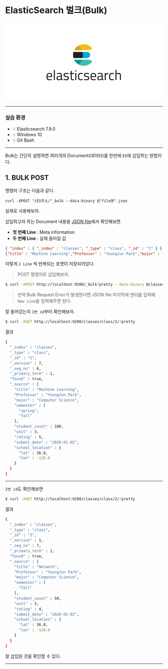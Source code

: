 # ElasticSearch 벌크(Bulk)

![img](../.vuepress/public/images/img-es/1.elasticsearchLogo.png)  

---

### 실습 환경

- 💡 Elasticsearch 7.9.0
- 💡 Windows 10
- 💡 Git Bash

---

Bulk는 간단히 설명하면 여러개의 Document(데이터)를 한번에 `ES`에 삽입하는 방법이다.

## 1. BULK POST

명령어 구조는 다음과 같다.

`curl -XPOST "/ES주소/"_bulk --data-binary @"file명".json`

실제로 사용해보자.

삽입하고자 하는 Document 내용을 [JSON file](https://github.com/jun108059/til/blob/master/practice/ElasticSearch/classes.json)에서 확인해보면

- **첫 번째 Line** : Meta information
- **두 번째 Line** : 실제 들어갈 값

```JSON
{ "index" : { "_index" : "classes", "_type" : "class", "_id" : "1" } }
{"title" : "Machine Learning","Professor" : "YoungJun Park","major" : "Computer Science","semester" : ["spring", "fall"],"student_count" : 100,"unit" : 3,"rating" : 5, "submit_date" : "2020-01-02", "school_location" : {"lat" : 36.00, "lon" : -120.00}}
```

이렇게 `2 Line` 씩 반복되는 포맷이 저장되어있다.

> POST 명령어로 삽입해보자.

```bash
$ curl -XPOST http://localhost:9200/_bulk?pretty --data-binary @classes.json -H 'Content-Type: application/json'
```

> 만약 Bulk Request Error가 발생한다면 JSON file 마지막에 엔터를 입력해 `New Line`을 입력해주면 된다.

잘 들어갔는지 `1번 id`부터 확인해보자.

```bash
$ curl -XGET http://localhost:9200/classes/class/1/?pretty
```

결과

```bash
{
  "_index" : "classes",
  "_type" : "class",
  "_id" : "1",
  "_version" : 7,
  "_seq_no" : 6,
  "_primary_term" : 1,
  "found" : true,
  "_source" : {
    "title" : "Machine Learning",
    "Professor" : "YoungJun Park",
    "major" : "Computer Science",
    "semester" : [
      "spring",
      "fall"
    ],
    "student_count" : 100,
    "unit" : 3,
    "rating" : 5,
    "submit_date" : "2020-01-02",
    "school_location" : {
      "lat" : 36.0,
      "lon" : -120.0
    }
  }
}
```

---

`2번 id`도 확인해보면

```bash
$ curl -XGET http://localhost:9200/classes/class/2/?pretty
```

결과

```bash
{
  "_index" : "classes",
  "_type" : "class",
  "_id" : "2",
  "_version" : 1,
  "_seq_no" : 7,
  "_primary_term" : 1,
  "found" : true,
  "_source" : {
    "title" : "Network",
    "Professor" : "YoungJun Park",
    "major" : "Computer Science",
    "semester" : [
      "fall"
    ],
    "student_count" : 50,
    "unit" : 3,
    "rating" : 4,
    "submit_date" : "2020-02-02",
    "school_location" : {
      "lat" : 36.0,
      "lon" : -120.0
    }
  }
}
```

잘 삽입된 것을 확인할 수 있다.

---
